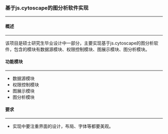 ### **基于js.cytoscape的图分析软件实现**
***

#### **概述**
***

该项目是硕士研究生毕业设计中一部分，主要实现基于js.cytoscape的图分析软件，包含的模块有数据源模块、权限控制模块、图展示模块、图分析模块。

#### **功能模块**
***

* 数据源模块
* 权限控制模块
* 图展示模块
* 图分析模块

#### **要求**
***

* 实现中要注重界面的设计，布局、字体等都要美观。